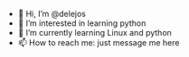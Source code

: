 - 👋 Hi, I’m @delejos
- 👀 I’m interested in learning python
- 🌱 I’m currently learning Linux and python
- 📫 How to reach me: just message me here

<!---
delejos/delejos is a ✨ special ✨ repository because its `README.md` (this file) appears on your GitHub profile.
You can click the Preview link to take a look at your changes.
--->
